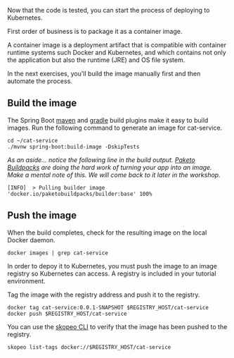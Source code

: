 Now that the code is tested, you can start the process of deploying to Kubernetes.

First order of business is to package it as a container image.

A container image is a deployment artifact that is compatible with container runtime systems such Docker and Kubernetes, and which contains not only the application but also the runtime (JRE) and OS file system.

In the next exercises, you'll build the image manually first and then automate the process.

## Build the image

The Spring Boot [maven](https://docs.spring.io/spring-boot/docs/current/maven-plugin/reference/htmlsingle/#build-image) and [gradle](https://docs.spring.io/spring-boot/docs/current/gradle-plugin/reference/htmlsingle/#build-image) build plugins make it easy to build images. 
Run the following command to generate an image for cat-service.
```execute-1
cd ~/cat-service
./mvnw spring-boot:build-image -DskipTests
```

_As an aside... notice the following line in the build output.
[Paketo Buildpacks](https://paketo.io) are doing the hard work of turning your app into an image.
Make a mental note of this.
We will come back to it later in the workshop._
```
[INFO]  > Pulling builder image 'docker.io/paketobuildpacks/builder:base' 100%
```

## Push the image

When the build completes, check for the resulting image on the local Docker daemon.
```execute-1
docker images | grep cat-service
```

In order to depoy it to Kubernetes, you must push the image to an image registry so Kubernetes can access. A registry is included in your tutorial environment.

Tag the image with the registry address and push it to the registry.
```execute-1
docker tag cat-service:0.0.1-SNAPSHOT $REGISTRY_HOST/cat-service
docker push $REGISTRY_HOST/cat-service
```

You can use the [skopeo CLI](https://github.com/containers/skopeo) to verify that the image has been pushed to the registry.
```execute-1
skopeo list-tags docker://$REGISTRY_HOST/cat-service
```
